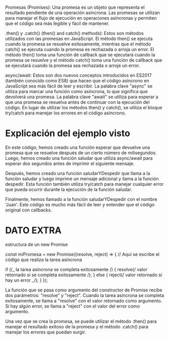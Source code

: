 Promesas (Promises): Una promesa es un objeto que representa el resultado pendiente de una operación asíncrona. Las promesas se utilizan para manejar el flujo de ejecución en operaciones asíncronas y permiten que el código sea más legible y fácil de mantener.

.then() y .catch() (then() and catch() methods): Estos son métodos utilizados con las promesas en JavaScript. El método then() se ejecuta cuando la promesa se resuelve exitosamente, mientras que el método catch() se ejecuta cuando la promesa es rechazada o arroja un error. El método then() toma una función de callback que se ejecutará cuando la promesa se resuelve y el método catch() toma una función de callback que se ejecutará cuando la promesa sea rechazada o arroje un error.

async/await: Estos son dos nuevos conceptos introducidos en ES2017 (también conocido como ES8) que hacen que el código asíncrono en JavaScript sea más fácil de leer y escribir. La palabra clave "async" se utiliza para marcar una función como asíncrona, lo que significa que devolverá una promesa. La palabra clave "await" se utiliza para esperar a que una promesa se resuelva antes de continuar con la ejecución del código. En lugar de utilizar los métodos then() y catch(), se utiliza el bloque try/catch para manejar los errores en el código asíncrono.

# Explicación del ejemplo visto

En este código, hemos creado una función esperar que devuelve una promesa que se resuelve después de un cierto número de milisegundos. Luego, hemos creado una función saludar que utiliza async/await para esperar dos segundos antes de imprimir el siguiente mensaje.

Después, hemos creado una función saludarYDespedir que llama a la función saludar y luego imprime un mensaje adicional y llama a la función despedir. Esta función también utiliza try/catch para manejar cualquier error que pueda ocurrir durante la ejecución de la función saludar.

Finalmente, hemos llamado a la función saludarYDespedir con el nombre 'Juan'. Este código es mucho más fácil de leer y entender que el código original con callbacks.

# DATO EXTRA

estructura de un new Promise

const miPromesa = new Promise((resolve, reject) => { // Aquí se escribe el código que realiza la tarea asíncrona

if (/_ la tarea asíncrona se completa exitosamente /) { resolve(/ valor retornado si se completa exitosamente /); } else { reject(/ valor retornado si hay un error _/); } });

La función que se pasa como argumento del constructor de Promise recibe dos parámetros: "resolve" y "reject". Cuando la tarea asíncrona se completa exitosamente, se llama a "resolve" con el valor retornado como argumento. Si hay algún error, se llama a "reject" con el valor del error como argumento.

Una vez que se crea la promesa, se puede utilizar el método .then() para manejar el resultado exitoso de la promesa y el método .catch() para manejar los errores que puedan surgir.
